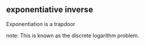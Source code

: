 ##  exponentiative inverse

Exponentiation is a trapdoor


note:
    This is known as the discrete logarithm problem.

